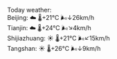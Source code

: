 Today weather:  
Beijing: ☁️   🌡️+21°C 🌬️↓26km/h  
Tianjin: ☁️   🌡️+24°C 🌬️↘4km/h  
Shijiazhuang: ☀️   🌡️+21°C 🌬️↙15km/h  
Tangshan: ☀️   🌡️+26°C 🌬️↓9km/h  
